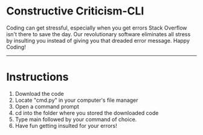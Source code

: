 # Constructive Criticism-CLI
Coding can get stressful, especially when you get errors Stack Overflow isn't there to save the day. Our revolutionary software eliminates all stress by insulting you instead of giving you that dreaded error message. Happy Coding!
*******************************************************************************************************************************************************************************
# Instructions
1. Download the code
2. Locate "cmd.py" in your computer's file manager
3. Open a command prompt
4. cd into the folder where you stored the downloaded code
5. Type main followed by your command of choice.
6. Have fun getting insulted for your errors!

